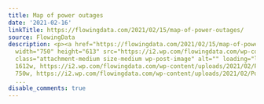 ```yaml
---
title: Map of power outages
date: '2021-02-16'
linkTitle: https://flowingdata.com/2021/02/15/map-of-power-outages/
source: FlowingData
description: <p><a href="https://flowingdata.com/2021/02/15/map-of-power-outages/"><img
  width="750" height="613" src="https://i2.wp.com/flowingdata.com/wp-content/uploads/2021/02/Power-outage.png?fit=750%2C613&amp;ssl=1"
  class="attachment-medium size-medium wp-post-image" alt="" loading="lazy" srcset="https://i2.wp.com/flowingdata.com/wp-content/uploads/2021/02/Power-outage.png?w=1612&amp;ssl=1
  1612w, https://i2.wp.com/flowingdata.com/wp-content/uploads/2021/02/Power-outage.png?resize=750%2C613&amp;ssl=1
  750w, https://i2.wp.com/flowingdata.com/wp-content/uploads/2021/02/Power-outage.png?resize=1090%2C891&a
  ...
disable_comments: true
---
```

<p><a href="https://flowingdata.com/2021/02/15/map-of-power-outages/"><img width="750" height="613" src="https://i2.wp.com/flowingdata.com/wp-content/uploads/2021/02/Power-outage.png?fit=750%2C613&amp;ssl=1" class="attachment-medium size-medium wp-post-image" alt="" loading="lazy" srcset="https://i2.wp.com/flowingdata.com/wp-content/uploads/2021/02/Power-outage.png?w=1612&amp;ssl=1 1612w, https://i2.wp.com/flowingdata.com/wp-content/uploads/2021/02/Power-outage.png?resize=750%2C613&amp;ssl=1 750w, https://i2.wp.com/flowingdata.com/wp-content/uploads/2021/02/Power-outage.png?resize=1090%2C891&a ...